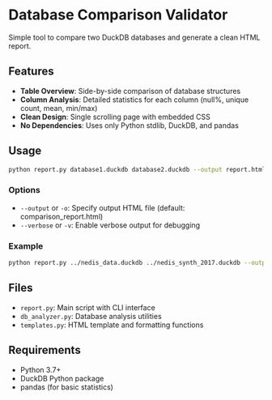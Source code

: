 # Database Comparison Validator

Simple tool to compare two DuckDB databases and generate a clean HTML report.

## Features

- **Table Overview**: Side-by-side comparison of database structures
- **Column Analysis**: Detailed statistics for each column (null%, unique count, mean, min/max)  
- **Clean Design**: Single scrolling page with embedded CSS
- **No Dependencies**: Uses only Python stdlib, DuckDB, and pandas

## Usage

```bash
python report.py database1.duckdb database2.duckdb --output report.html
```

### Options

- `--output` or `-o`: Specify output HTML file (default: comparison_report.html)
- `--verbose` or `-v`: Enable verbose output for debugging

### Example

```bash
python report.py ../nedis_data.duckdb ../nedis_synth_2017.duckdb --output comparison.html
```

## Files

- `report.py`: Main script with CLI interface
- `db_analyzer.py`: Database analysis utilities
- `templates.py`: HTML template and formatting functions

## Requirements

- Python 3.7+
- DuckDB Python package
- pandas (for basic statistics)